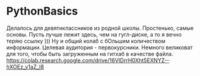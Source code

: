 # PythonBasics
Делалось для девятиклассников из родной школы. Простенько, самые основы. Пусть лучше лежит здесь, чем на гугл-диске, а то я вечно теряю ссылку )))
Ну и общий колаб с бОльшим количеством информации. Целевая аудитория - первокурсники. Немного великоват для того, чтобы быть загруженным на гитхаб в качестве файла. https://colab.research.google.com/drive/16VIDrrH0Xht5EXNYZ--hXOEz_v1aZ_l8 
